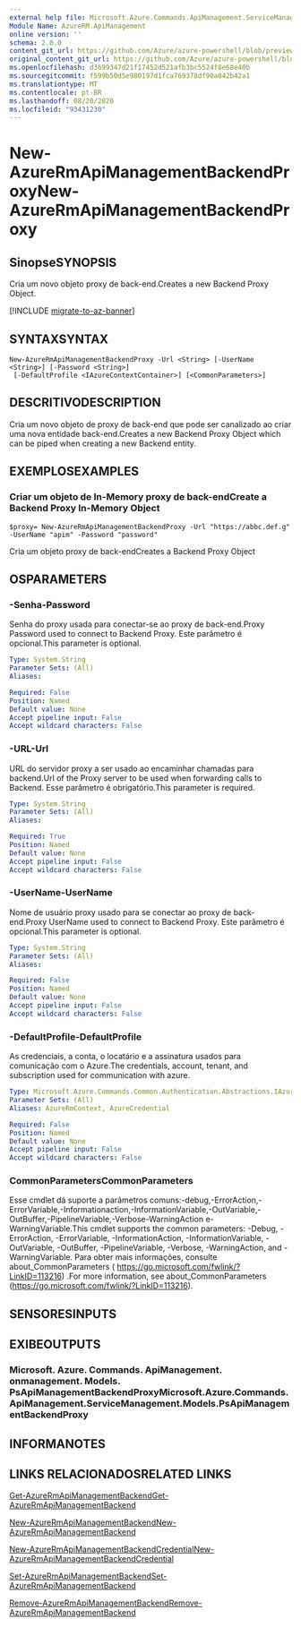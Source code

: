 ```yaml
---
external help file: Microsoft.Azure.Commands.ApiManagement.ServiceManagement.dll-Help.xml
Module Name: AzureRM.ApiManagement
online version: ''
schema: 2.0.0
content_git_url: https://github.com/Azure/azure-powershell/blob/preview/src/ResourceManager/ApiManagement/Commands.ApiManagement/help/New-AzureRmApiManagementBackendProxy.md
original_content_git_url: https://github.com/Azure/azure-powershell/blob/preview/src/ResourceManager/ApiManagement/Commands.ApiManagement/help/New-AzureRmApiManagementBackendProxy.md
ms.openlocfilehash: d3699347d21f17452d521afb3bc5524f8e68e40b
ms.sourcegitcommit: f599b50d5e980197d1fca769378df90a842b42a1
ms.translationtype: MT
ms.contentlocale: pt-BR
ms.lasthandoff: 08/20/2020
ms.locfileid: "93431230"
---
```

# <span data-ttu-id="a6734-101">New-AzureRmApiManagementBackendProxy</span><span class="sxs-lookup"><span data-stu-id="a6734-101">New-AzureRmApiManagementBackendProxy</span></span>

## <span data-ttu-id="a6734-102">Sinopse</span><span class="sxs-lookup"><span data-stu-id="a6734-102">SYNOPSIS</span></span>
<span data-ttu-id="a6734-103">Cria um novo objeto proxy de back-end.</span><span class="sxs-lookup"><span data-stu-id="a6734-103">Creates a new Backend Proxy Object.</span></span>

[!INCLUDE [migrate-to-az-banner](../../includes/migrate-to-az-banner.md)]

## <span data-ttu-id="a6734-104">SYNTAX</span><span class="sxs-lookup"><span data-stu-id="a6734-104">SYNTAX</span></span>

```
New-AzureRmApiManagementBackendProxy -Url <String> [-UserName <String>] [-Password <String>]
 [-DefaultProfile <IAzureContextContainer>] [<CommonParameters>]
```

## <span data-ttu-id="a6734-105">DESCRITIVO</span><span class="sxs-lookup"><span data-stu-id="a6734-105">DESCRIPTION</span></span>
<span data-ttu-id="a6734-106">Cria um novo objeto de proxy de back-end que pode ser canalizado ao criar uma nova entidade back-end.</span><span class="sxs-lookup"><span data-stu-id="a6734-106">Creates a new Backend Proxy Object which can be piped when creating a new Backend entity.</span></span>

## <span data-ttu-id="a6734-107">EXEMPLOS</span><span class="sxs-lookup"><span data-stu-id="a6734-107">EXAMPLES</span></span>

### <span data-ttu-id="a6734-108">Criar um objeto de In-Memory proxy de back-end</span><span class="sxs-lookup"><span data-stu-id="a6734-108">Create a Backend Proxy In-Memory Object</span></span>
```
$proxy= New-AzureRmApiManagementBackendProxy -Url "https://abbc.def.g" -UserName "apim" -Password "password"
```

<span data-ttu-id="a6734-109">Cria um objeto proxy de back-end</span><span class="sxs-lookup"><span data-stu-id="a6734-109">Creates a Backend Proxy Object</span></span>

## <span data-ttu-id="a6734-110">OS</span><span class="sxs-lookup"><span data-stu-id="a6734-110">PARAMETERS</span></span>

### <span data-ttu-id="a6734-111">-Senha</span><span class="sxs-lookup"><span data-stu-id="a6734-111">-Password</span></span>
<span data-ttu-id="a6734-112">Senha do proxy usada para conectar-se ao proxy de back-end.</span><span class="sxs-lookup"><span data-stu-id="a6734-112">Proxy Password used to connect to Backend Proxy.</span></span>
<span data-ttu-id="a6734-113">Este parâmetro é opcional.</span><span class="sxs-lookup"><span data-stu-id="a6734-113">This parameter is optional.</span></span>

```yaml
Type: System.String
Parameter Sets: (All)
Aliases: 

Required: False
Position: Named
Default value: None
Accept pipeline input: False
Accept wildcard characters: False
```

### <span data-ttu-id="a6734-114">-URL</span><span class="sxs-lookup"><span data-stu-id="a6734-114">-Url</span></span>
<span data-ttu-id="a6734-115">URL do servidor proxy a ser usado ao encaminhar chamadas para backend.</span><span class="sxs-lookup"><span data-stu-id="a6734-115">Url of the Proxy server to be used when forwarding calls to Backend.</span></span>
<span data-ttu-id="a6734-116">Esse parâmetro é obrigatório.</span><span class="sxs-lookup"><span data-stu-id="a6734-116">This parameter is required.</span></span>

```yaml
Type: System.String
Parameter Sets: (All)
Aliases: 

Required: True
Position: Named
Default value: None
Accept pipeline input: False
Accept wildcard characters: False
```

### <span data-ttu-id="a6734-117">-UserName</span><span class="sxs-lookup"><span data-stu-id="a6734-117">-UserName</span></span>
<span data-ttu-id="a6734-118">Nome de usuário proxy usado para se conectar ao proxy de back-end.</span><span class="sxs-lookup"><span data-stu-id="a6734-118">Proxy UserName used to connect to Backend Proxy.</span></span>
<span data-ttu-id="a6734-119">Este parâmetro é opcional.</span><span class="sxs-lookup"><span data-stu-id="a6734-119">This parameter is optional.</span></span>

```yaml
Type: System.String
Parameter Sets: (All)
Aliases: 

Required: False
Position: Named
Default value: None
Accept pipeline input: False
Accept wildcard characters: False
```

### <span data-ttu-id="a6734-120">-DefaultProfile</span><span class="sxs-lookup"><span data-stu-id="a6734-120">-DefaultProfile</span></span>
<span data-ttu-id="a6734-121">As credenciais, a conta, o locatário e a assinatura usados para comunicação com o Azure.</span><span class="sxs-lookup"><span data-stu-id="a6734-121">The credentials, account, tenant, and subscription used for communication with azure.</span></span>

```yaml
Type: Microsoft.Azure.Commands.Common.Authentication.Abstractions.IAzureContextContainer
Parameter Sets: (All)
Aliases: AzureRmContext, AzureCredential

Required: False
Position: Named
Default value: None
Accept pipeline input: False
Accept wildcard characters: False
```

### <span data-ttu-id="a6734-122">CommonParameters</span><span class="sxs-lookup"><span data-stu-id="a6734-122">CommonParameters</span></span>
<span data-ttu-id="a6734-123">Esse cmdlet dá suporte a parâmetros comuns:-debug,-ErrorAction,-ErrorVariable,-Informationaction,-InformationVariable,-OutVariable,-OutBuffer,-PipelineVariable,-Verbose-WarningAction e-WarningVariable.</span><span class="sxs-lookup"><span data-stu-id="a6734-123">This cmdlet supports the common parameters: -Debug, -ErrorAction, -ErrorVariable, -InformationAction, -InformationVariable, -OutVariable, -OutBuffer, -PipelineVariable, -Verbose, -WarningAction, and -WarningVariable.</span></span> <span data-ttu-id="a6734-124">Para obter mais informações, consulte about_CommonParameters ( https://go.microsoft.com/fwlink/?LinkID=113216) .</span><span class="sxs-lookup"><span data-stu-id="a6734-124">For more information, see about_CommonParameters (https://go.microsoft.com/fwlink/?LinkID=113216).</span></span>

## <span data-ttu-id="a6734-125">SENSORES</span><span class="sxs-lookup"><span data-stu-id="a6734-125">INPUTS</span></span>

## <span data-ttu-id="a6734-126">EXIBE</span><span class="sxs-lookup"><span data-stu-id="a6734-126">OUTPUTS</span></span>

### <span data-ttu-id="a6734-127">Microsoft. Azure. Commands. ApiManagement. onmanagement. Models. PsApiManagementBackendProxy</span><span class="sxs-lookup"><span data-stu-id="a6734-127">Microsoft.Azure.Commands.ApiManagement.ServiceManagement.Models.PsApiManagementBackendProxy</span></span>

## <span data-ttu-id="a6734-128">INFORMA</span><span class="sxs-lookup"><span data-stu-id="a6734-128">NOTES</span></span>

## <span data-ttu-id="a6734-129">LINKS RELACIONADOS</span><span class="sxs-lookup"><span data-stu-id="a6734-129">RELATED LINKS</span></span>

[<span data-ttu-id="a6734-130">Get-AzureRmApiManagementBackend</span><span class="sxs-lookup"><span data-stu-id="a6734-130">Get-AzureRmApiManagementBackend</span></span>](./Get-AzureRmApiManagementBackend)

[<span data-ttu-id="a6734-131">New-AzureRmApiManagementBackend</span><span class="sxs-lookup"><span data-stu-id="a6734-131">New-AzureRmApiManagementBackend</span></span>](./New-AzureRmApiManagementBackend.md)

[<span data-ttu-id="a6734-132">New-AzureRmApiManagementBackendCredential</span><span class="sxs-lookup"><span data-stu-id="a6734-132">New-AzureRmApiManagementBackendCredential</span></span>](./New-AzureRmApiManagementBackendCredential.md)

[<span data-ttu-id="a6734-133">Set-AzureRmApiManagementBackend</span><span class="sxs-lookup"><span data-stu-id="a6734-133">Set-AzureRmApiManagementBackend</span></span>](./Set-AzureRmApiManagementBackend.md)

[<span data-ttu-id="a6734-134">Remove-AzureRmApiManagementBackend</span><span class="sxs-lookup"><span data-stu-id="a6734-134">Remove-AzureRmApiManagementBackend</span></span>](./Remove-AzureRmApiManagementBackend.md)
